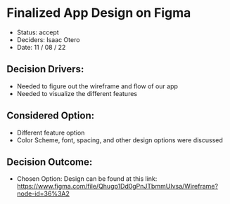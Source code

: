 # Finalized App Design on Figma
- Status: accept
- Deciders: Isaac Otero
- Date: 11 / 08 / 22

## Decision Drivers:
- Needed to figure out the wireframe and flow of our app
- Needed to visualize the different features

## Considered Option:
- Different feature option
- Color Scheme, font, spacing, and other design options were discussed

## Decision Outcome:
- Chosen Option: Design can be found at this link: https://www.figma.com/file/Qhugp1Dd0gPnJTbmmUIvsa/Wireframe?node-id=36%3A2
